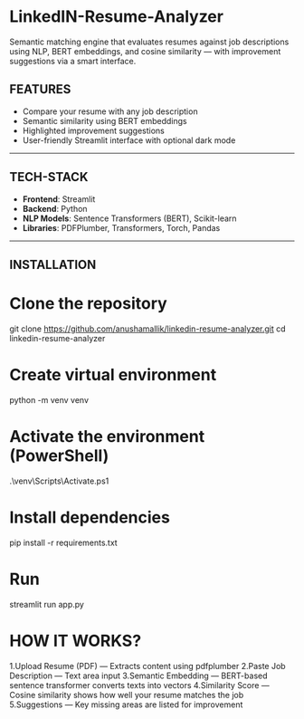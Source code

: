 # LinkedIN-Resume-Analyzer
Semantic matching engine that evaluates resumes against job descriptions using NLP, BERT embeddings, and cosine similarity — with improvement suggestions via a smart interface.

## FEATURES

- Compare your resume with any job description
- Semantic similarity using BERT embeddings
- Highlighted improvement suggestions
- User-friendly Streamlit interface with optional dark mode

---

## TECH-STACK

- **Frontend**: Streamlit
- **Backend**: Python
- **NLP Models**: Sentence Transformers (BERT), Scikit-learn
- **Libraries**: PDFPlumber, Transformers, Torch, Pandas
---
## INSTALLATION
#  Clone the repository
git clone https://github.com/anushamallik/linkedin-resume-analyzer.git
cd linkedin-resume-analyzer
# Create virtual environment
python -m venv venv
# Activate the environment (PowerShell)
.\venv\Scripts\Activate.ps1
# Install dependencies
pip install -r requirements.txt
# Run
streamlit run app.py

# HOW IT WORKS?
1.Upload Resume (PDF) — Extracts content using pdfplumber
2.Paste Job Description — Text area input
3.Semantic Embedding — BERT-based sentence transformer converts texts into vectors
4.Similarity Score — Cosine similarity shows how well your resume matches the job
5.Suggestions — Key missing areas are listed for improvement



